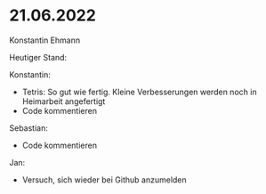# 21.06.2022

Konstantin Ehmann

Heutiger Stand:

Konstantin:
- Tetris: So gut wie fertig. Kleine Verbesserungen werden noch in Heimarbeit angefertigt
- Code kommentieren

Sebastian:
- Code kommentieren

Jan:
- Versuch, sich wieder bei Github anzumelden
